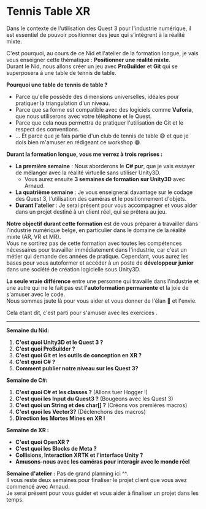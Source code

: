 # Tennis Table XR

Dans le contexte de l'utilisation des Quest 3 pour l'industrie numérique, il est essentiel de pouvoir positionner des jeux qui s'intègrent à la réalité mixte.

C'est pourquoi, au cours de ce Nid et l'atelier de la formation longue, je vais vous enseigner cette thématique : **Positionner une réalité mixte**.  
Durant le Nid, nous allons créer un jeu avec **ProBuilder** et **Git** qui se superposera à une table de tennis de table.  

**Pourquoi une table de tennis de table ?**
- Parce qu'elle possède des dimensions universelles, idéales pour pratiquer la triangulation d'un niveau.
- Parce que sa forme est compatible avec des logiciels comme **Vuforia**, que nous utiliserons avec votre téléphone et le Quest.
- Parce que cela nous permettra de pratiquer l'utilisation de Git et le respect des conventions.
- ... Et parce que je fais partie d'un club de tennis de table 😅 et que je dois bien m'amuser en rédigeant ce workshop 😁.

**Durant la formation longue, vous me verrez à trois reprises :**
- **La première semaine** : Nous aborderons le **C# pur**, que je vais essayer de mélanger avec la réalité virtuelle sans utiliser Unity3D.
  - Vous aurez ensuite **3 semaines de formation sur Unity3D** avec Arnaud.
- **La quatrième semaine** : Je vous enseignerai davantage sur le codage des Quest 3, l'utilisation des caméras et le positionnement d'objets.
- **Durant l'atelier** : Je serai présent pour vous accompagner et vous aider dans un projet destiné à un client réel, qui se prêtera au jeu.

**Notre objectif durant cette formation** est de vous préparer à travailler dans l'industrie numérique belge, en particulier dans le domaine de la réalité mixte (AR, VR et MR).  
Vous ne sortirez pas de cette formation avec toutes les compétences nécessaires pour travailler immédiatement dans l'industrie, car c'est un métier qui demande des années de pratique. Cependant, vous aurez les bases pour vous autoformer et accéder à un poste de **développeur junior** dans une société de création logicielle sous Unity3D.

**La seule vraie différence** entre une personne qui travaille dans l'industrie et une autre qui ne le fait pas est **l'autoformation permanente** et la joie de s'amuser avec le code.  
Nous sommes jsute là pour vous aider et vous donner de l'élan 🌱 et l'envie.

Cela étant dit, c'est parti pour s'amuser avec les exercices .

---------------- 

**Semaine du Nid:**
1. **C'est quoi Unity3D et le Quest 3 ?**
2. **C'est quoi ProBuilder ?**
3. **C'est quoi Git et les outils de conception en XR ?**
4. **C'est quoi C# ?**
5. **Comment publier notre niveau sur les Quest 3?**

**Semaine de C#:**
1. **C'est quoi C# et les classes ?** (Allons tuer Hogger !)
2. **C'est quoi les Input du Quest3 ?** (Bougeons avec les Quest 3)
3. **C'est quoi un String et des char[] ?** (Créons vos premières macros)
4. **C'est quoi les Vector3?** (Déclenchons des macros)
5. **Direction les Mortes Mines en XR !**

**Semaine de XR :**
- **C'est quoi OpenXR ?**
- **C'est quoi les Blocks de Meta ?**
- **Collisions, Interaction XRTK et l'interface Unity ?**
- **Amusons-nous avec les caméras pour interagir avec le monde réel**

**Semaine d'atelier :**
Pas de grand planning ici ^^.  
Il vous reste deux semaines pour finaliser le projet client que vous avez commencé avec Arnaud.  
Je serai présent pour vous guider et vous aider à finaliser un projet dans les temps.

